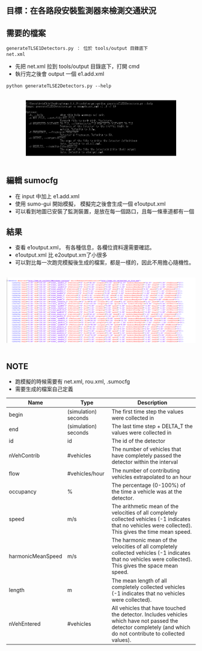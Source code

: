 目標：在各路段安裝監測器來檢測交通狀況
---
需要的檔案
---
```
generateTLSE1Detectors.py ： 位於 tools/output 目錄底下
net.xml
```
* 先把 net.xml 拉到 tools/output 目錄底下，打開 cmd
* 執行完之後會 output 一個 e1.add.xml
```
python generateTLSE2Detectors.py --help
```
</br>
<div align=center> <img src="https://github.com/AvisChiu/SUMO/blob/master/Induction%20Loops%20Detectors(E1)/figure/figure1.PNG" width="400"/></div>
</br> 

編輯 sumocfg
---
* 在 input 中加上 e1.add.xml
* 使用 sumo-gui 開始模擬， 模擬完之後會生成一個 e1output.xml
* 可以看到地圖已安裝了監測裝置，是放在每一個路口，且每一條車道都有一個


結果
---
* 查看 e1output.xml， 有各種信息，各欄位資料還需要確認。
*  e1output.xml 比  e2output.xm了小很多
* 可以對比每一次跑完模擬後生成的檔案，都是一樣的，因此不用擔心隨機性。

</br>
<div align=center> <img src="https://github.com/AvisChiu/SUMO/blob/master/Induction%20Loops%20Detectors(E1)/figure/figure2.PNG" width="600"/></div>
</br> 

NOTE
---
* 跑模擬的時候需要有 net.xml, rou.xml, .sumocfg
* 需要生成的檔案自己定義

| Name | Type | Description |
| --- | --- | --- |
|begin|(simulation) seconds|	The first time step the values were collected in|
|end	|(simulation) seconds	|The last time step + DELTA_T the values were collected in|
|id	|id|	The id of the detector|
|nVehContrib	|#vehicles|	The number of vehicles that have completely passed the detector within the interval|
|flow	|#vehicles/hour|	The number of contributing vehicles extrapolated to an hour|
|occupancy|	%	|The percentage (0-100%) of the time a vehicle was at the detector.|
|speed	|m/s|	The arithmetic mean of the velocities of all completely collected vehicles (-1 indicates that no vehicles were collected). This gives the time mean speed.|
|harmonicMeanSpeed	|m/s	|The harmonic mean of the velocities of all completely collected vehicles (-1 indicates that no vehicles were collected). This gives the space mean speed.|
|length	|m|	The mean length of all completely collected vehicles (-1 indicates that no vehicles were collected).|
|nVehEntered	|#vehicles	|All vehicles that have touched the detector. Includes vehicles which have not passed the detector completely (and which do not contribute to collected values).|
